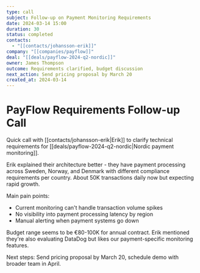 ```yaml
---
type: call
subject: Follow-up on Payment Monitoring Requirements
date: 2024-03-14 15:00
duration: 30
status: completed
contacts:
  - "[[contacts/johansson-erik]]"
company: "[[companies/payflow]]"
deal: "[[deals/payflow-2024-q2-nordic]]"
owner: James Thompson
outcome: Requirements clarified, budget discussion
next_action: Send pricing proposal by March 20
created_at: 2024-03-14
---
```


# PayFlow Requirements Follow-up Call

Quick call with [[contacts/johansson-erik|Erik]] to clarify technical requirements for [[deals/payflow-2024-q2-nordic|Nordic payment monitoring]].

Erik explained their architecture better - they have payment processing across Sweden, Norway, and Denmark with different compliance requirements per country. About 50K transactions daily now but expecting rapid growth.

Main pain points:
- Current monitoring can't handle transaction volume spikes
- No visibility into payment processing latency by region
- Manual alerting when payment systems go down

Budget range seems to be €80-100K for annual contract. Erik mentioned they're also evaluating DataDog but likes our payment-specific monitoring features.

Next steps: Send pricing proposal by March 20, schedule demo with broader team in April.